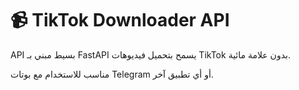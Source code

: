 # 📹 TikTok Downloader API

API بسيط مبني بـ FastAPI يسمح بتحميل فيديوهات TikTok بدون علامة مائية.

مناسب للاستخدام مع بوتات Telegram أو أي تطبيق آخر.
